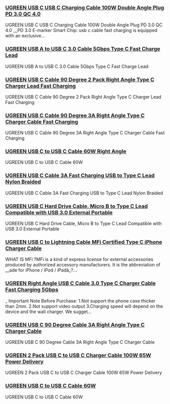 ### [UGREEN USB C USB C Charging Cable 100W Double Angle Plug PD 3.0 QC 4.0](https://eu.ugreen.com/products/ugreen-usb-c-usb-c-charging-cable-100w-double-angle-plug-pd-3-0-qc-4-0) ###

UGREEN USB C USB C Charging Cable 100W Double Angle Plug PD 3.0 QC 4.0 \_\_PD 3.0 E-marker Smart Chip: usb c cable fast charging is equipped with an exclusive...

### [UGREEN USB A to USB C 3.0 Cable 5Gbps Type C Fast Charge Lead](https://eu.ugreen.com/products/ugreen-usb-a-to-usb-c-3-0-cable-5gbps-type-c-fast-charge-lead) ###

 UGREEN USB A to USB C 3.0 Cable 5Gbps Type C Fast Charge Lead

### [UGREEN USB C Cable 90 Degree 2 Pack Right Angle Type C Charger Lead Fast Charging](https://eu.ugreen.com/products/ugreen-usb-c-cable-90-degree-2-pack-right-angle-type-c-charger-lead-fast-charging) ###

UGREEN USB C Cable 90 Degree 2 Pack Right Angle Type C Charger Lead Fast Charging

### [UGREEN USB C Cable 90 Degree 3A Right Angle Type C Charger Cable Fast Charging](https://eu.ugreen.com/products/ugreen-usb-c-cable-90-degree-3a-right-angle-type-c-charger-cable-fast-charging) ###

UGREEN USB C Cable 90 Degree 3A Right Angle Type C Charger Cable Fast Charging

### [UGREEN USB C to USB C Cable 60W Right Angle](https://eu.ugreen.com/products/ugreen-usb-c-to-usb-c-cable-60w-1) ###

UGREEN USB C to USB C Cable 60W

### [UGREEN USB C Cable 3A Fast Charging USB to Type C Lead Nylon Braided](https://eu.ugreen.com/products/ugreen-usb-c-cable-3a-fast-charging-usb-to-type-c-lead-nylon-braided-1) ###

UGREEN USB C Cable 3A Fast Charging USB to Type C Lead Nylon Braided

### [UGREEN USB C Hard Drive Cable, Micro B to Type C Lead Compatible with USB 3.0 External Portable](https://eu.ugreen.com/products/ugreen-usb-c-hard-drive-cable-micro-b-to-type-c-lead-compatible-with-usb-3-0-external-portable) ###

UGREEN USB C Hard Drive Cable, Micro B to Type C Lead Compatible with USB 3.0 External Portable

### [UGREEN USB C to Lightning Cable MFi Certified Type C iPhone Charger Cable](https://eu.ugreen.com/products/ugreen-usb-c-to-lightning-cable-mfi-certified-type-c-iphone-charger-cable) ###

WHAT IS MFi ?MFi is a kind of express license for external accessories produced by authorized accessory manufacturers. It is the abbreviation of \_\_ade for iPhone / iPod / iPadâ\_?...

### [UGREEN Right Angle USB C Cable 3.0 Type C Charger Cable Fast Charging 5Gbps](https://eu.ugreen.com/products/ugreen-right-angle-usb-c-cable-3-0-type-c-charger-cable-fast-charging-5gbps) ###

\_ Important Note Before Purchase: 1.Not support the phone case thicker than 2mm. 2.Not support video output 3.Charging speed will depend on the device and the wall charger. We sugget...

### [UGREEN USB C 90 Degree Cable 3A Right Angle Type C Charger Cable](https://eu.ugreen.com/products/ugreen-usb-c-90-degree-cable-3a-right-angle-type-c-charger-cable) ###

UGREEN USB C 90 Degree Cable 3A Right Angle Type C Charger Cable

### [UGREEN 2 Pack USB C to USB C Charger Cable 100W 65W Power Delivery](https://eu.ugreen.com/products/ugreen-2-pack-usb-c-to-usb-c-charger-cable-100w-65w-power-delivery) ###

UGREEN 2 Pack USB C to USB C Charger Cable 100W 65W Power Delivery

### [UGREEN USB C to USB C Cable 60W](https://eu.ugreen.com/products/ugreen-usb-c-to-usb-c-cable-60w) ###

UGREEN USB C to USB C Cable 60W
